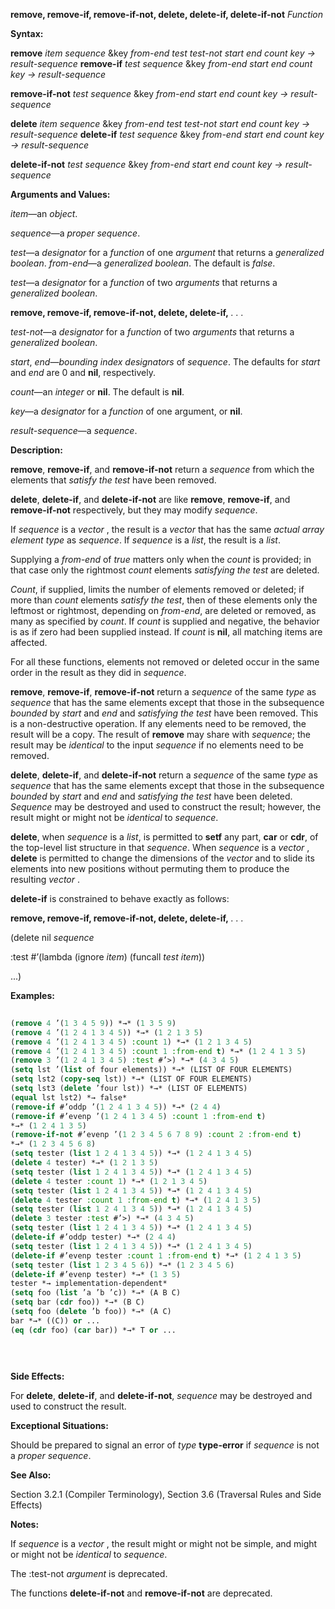 **remove, remove-if, remove-if-not, delete, delete-if, delete-if-not** *Function* 



**Syntax:** 



**remove** *item sequence* &amp;key *from-end test test-not start end count key → result-sequence* **remove-if** *test sequence* &amp;key *from-end start end count key → result-sequence* 



**remove-if-not** *test sequence* &amp;key *from-end start end count key → result-sequence* 



**delete** *item sequence* &amp;key *from-end test test-not start end count key → result-sequence* **delete-if** *test sequence* &amp;key *from-end start end count key → result-sequence* 



**delete-if-not** *test sequence* &amp;key *from-end start end count key → result-sequence* 



**Arguments and Values:** 



*item*—an *object*. 



*sequence*—a *proper sequence*. 



*test*—a *designator* for a *function* of one *argument* that returns a *generalized boolean*. *from-end*—a *generalized boolean*. The default is *false*. 



*test*—a *designator* for a *function* of two *arguments* that returns a *generalized boolean*. 



 



 



**remove, remove-if, remove-if-not, delete, delete-if,** *. . .* 



*test-not*—a *designator* for a *function* of two *arguments* that returns a *generalized boolean*. 



*start*, *end*—*bounding index designators* of *sequence*. The defaults for *start* and *end* are 0 and **nil**, respectively. 



*count*—an *integer* or **nil**. The default is **nil**. 



*key*—a *designator* for a *function* of one argument, or **nil**. 



*result-sequence*—a *sequence*. 



**Description:** 



**remove**, **remove-if**, and **remove-if-not** return a *sequence* from which the elements that *satisfy the test* have been removed. 



**delete**, **delete-if**, and **delete-if-not** are like **remove**, **remove-if**, and **remove-if-not** respectively, but they may modify *sequence*. 



If *sequence* is a *vector* , the result is a *vector* that has the same *actual array element type* as *sequence*. If *sequence* is a *list*, the result is a *list*. 



Supplying a *from-end* of *true* matters only when the *count* is provided; in that case only the rightmost *count* elements *satisfying the test* are deleted. 



*Count*, if supplied, limits the number of elements removed or deleted; if more than *count* elements *satisfy the test*, then of these elements only the leftmost or rightmost, depending on *from-end*, are deleted or removed, as many as specified by *count*. If *count* is supplied and negative, the behavior is as if zero had been supplied instead. If *count* is **nil**, all matching items are affected. 



For all these functions, elements not removed or deleted occur in the same order in the result as they did in *sequence*. 



**remove**, **remove-if**, **remove-if-not** return a *sequence* of the same *type* as *sequence* that has the same elements except that those in the subsequence *bounded* by *start* and *end* and *satisfying the test* have been removed. This is a non-destructive operation. If any elements need to be removed, the result will be a copy. The result of **remove** may share with *sequence*; the result may be *identical* to the input *sequence* if no elements need to be removed. 



**delete**, **delete-if**, and **delete-if-not** return a *sequence* of the same *type* as *sequence* that has the same elements except that those in the subsequence *bounded* by *start* and *end* and *satisfying the test* have been deleted. *Sequence* may be destroyed and used to construct the result; however, the result might or might not be *identical* to *sequence*. 



**delete**, when *sequence* is a *list*, is permitted to **setf** any part, **car** or **cdr**, of the top-level list structure in that *sequence*. When *sequence* is a *vector* , **delete** is permitted to change the dimensions of the *vector* and to slide its elements into new positions without permuting them to produce the resulting *vector* . 



**delete-if** is constrained to behave exactly as follows: 







 



 



**remove, remove-if, remove-if-not, delete, delete-if,** *. . .* 



(delete nil *sequence* 



:test #’(lambda (ignore *item*) (funcall *test item*)) 



...) 



**Examples:**
```lisp
 
(remove 4 ’(1 3 4 5 9)) *→* (1 3 5 9) 
(remove 4 ’(1 2 4 1 3 4 5)) *→* (1 2 1 3 5) 
(remove 4 ’(1 2 4 1 3 4 5) :count 1) *→* (1 2 1 3 4 5) 
(remove 4 ’(1 2 4 1 3 4 5) :count 1 :from-end t) *→* (1 2 4 1 3 5) 
(remove 3 ’(1 2 4 1 3 4 5) :test #’>) *→* (4 3 4 5) 
(setq lst ’(list of four elements)) *→* (LIST OF FOUR ELEMENTS) 
(setq lst2 (copy-seq lst)) *→* (LIST OF FOUR ELEMENTS) 
(setq lst3 (delete ’four lst)) *→* (LIST OF ELEMENTS) 
(equal lst lst2) *→ false* 
(remove-if #’oddp ’(1 2 4 1 3 4 5)) *→* (2 4 4) 
(remove-if #’evenp ’(1 2 4 1 3 4 5) :count 1 :from-end t) 
*→* (1 2 4 1 3 5) 
(remove-if-not #’evenp ’(1 2 3 4 5 6 7 8 9) :count 2 :from-end t) 
*→* (1 2 3 4 5 6 8) 
(setq tester (list 1 2 4 1 3 4 5)) *→* (1 2 4 1 3 4 5) 
(delete 4 tester) *→* (1 2 1 3 5) 
(setq tester (list 1 2 4 1 3 4 5)) *→* (1 2 4 1 3 4 5) 
(delete 4 tester :count 1) *→* (1 2 1 3 4 5) 
(setq tester (list 1 2 4 1 3 4 5)) *→* (1 2 4 1 3 4 5) 
(delete 4 tester :count 1 :from-end t) *→* (1 2 4 1 3 5) 
(setq tester (list 1 2 4 1 3 4 5)) *→* (1 2 4 1 3 4 5) 
(delete 3 tester :test #’>) *→* (4 3 4 5) 
(setq tester (list 1 2 4 1 3 4 5)) *→* (1 2 4 1 3 4 5) 
(delete-if #’oddp tester) *→* (2 4 4) 
(setq tester (list 1 2 4 1 3 4 5)) *→* (1 2 4 1 3 4 5) 
(delete-if #’evenp tester :count 1 :from-end t) *→* (1 2 4 1 3 5) 
(setq tester (list 1 2 3 4 5 6)) *→* (1 2 3 4 5 6) 
(delete-if #’evenp tester) *→* (1 3 5) 
tester *→ implementation-dependent* 
(setq foo (list ’a ’b ’c)) *→* (A B C) 
(setq bar (cdr foo)) *→* (B C) 
(setq foo (delete ’b foo)) *→* (A C) 
bar *→* ((C)) or ... 
(eq (cdr foo) (car bar)) *→* T or ... 

 
 

```
**Side Effects:** 



For **delete**, **delete-if**, and **delete-if-not**, *sequence* may be destroyed and used to construct the result. 



**Exceptional Situations:** 



Should be prepared to signal an error of *type* **type-error** if *sequence* is not a *proper sequence*. 



**See Also:** 



Section 3.2.1 (Compiler Terminology), Section 3.6 (Traversal Rules and Side Effects) 



**Notes:** 



If *sequence* is a *vector* , the result might or might not be simple, and might or might not be *identical* to *sequence*. 



The :test-not *argument* is deprecated. 



The functions **delete-if-not** and **remove-if-not** are deprecated. 



